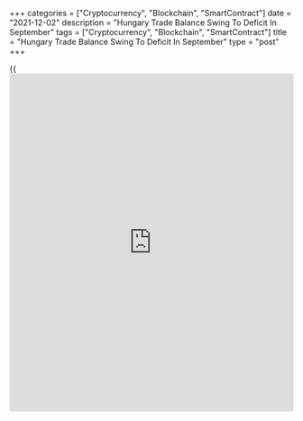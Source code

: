 +++
categories = ["Cryptocurrency", "Blockchain", "SmartContract"]
date = "2021-12-02"
description = "Hungary Trade Balance Swing To Deficit In September"
tags = ["Cryptocurrency", "Blockchain", "SmartContract"]
title = "Hungary Trade Balance Swing To Deficit In September"
type = "post"
+++

{{<iframe id="large-banner" src="https://www.bounty.group/#slide=13.0" width="100%" height="600" scrolling="no" style="border: 0px solid rgb(216, 221, 230); border-radius: 3px;">}}

Hungary's trade balance swung to deficit in September, final data from
the Hungarian Central Statistical Office showed on Thursday.

The trade balance registered a deficit of EUR 128 million in September
from EUR 1.188 billion in the same month last year. Economists had
expected a deficit of EUR 62.0 million.

In August, the trade deficit was EUR 751 million.

Exports remained unchanged in September, after a 4.2 percent increase in
August. In the initial estimate, exports declined 0.6 percent.

Imports increased 14.3 percent annually in September, after a 18.7
percent rise in the preceding month. According to the initial estimate,
imports grew 12.2 percent.

For comments and feedback [contact](https://www.playgroundfx.com/contact/): editorial@rtt[news](https://www.letsplayfx.com/blog/forex-news-website/).com

[Economic News][1]

 **What parts of the world are seeing the best (and worst) economic
performances lately? Click[here][2] to check out our [Econ Scorecard][2]
and find out! See up-to-the-moment [ranking](https://www.playgroundfx.com/blog/crypto-exchange-ranking/)s for the best and worst
performers in [GDP][3], [unemployment rate][4], [inflation][5] and much
more.**

   1. www.rtt[news](https://www.letsplayfx.com/blog/forex-news-website/).com/Content/EconomicNews.aspx
   2. www.rtt[news](https://www.letsplayfx.com/blog/forex-news-website/).com/economic-scorecard/world-rank/retail-sales/highest-performance.aspx
   3. www.rtt[news](https://www.letsplayfx.com/blog/forex-news-website/).com/economic-scorecard/world-rank/GDP/highest-performance.aspx
   4. www.rtt[news](https://www.letsplayfx.com/blog/forex-news-website/).com/economic-scorecard/world-rank/unemployment-rate/lowest-performance.aspx
   5. www.rtt[news](https://www.letsplayfx.com/blog/forex-news-website/).com/economic-scorecard/world-rank/CPI/highest-performance.aspx